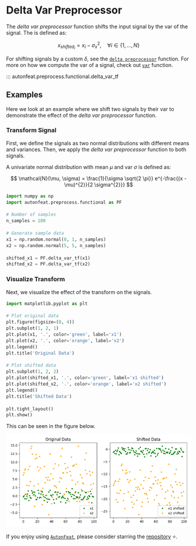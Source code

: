 <!-- 
MIT License

Copyright (c) 2023 Carnegie Mellon University, Auton Lab

Permission is hereby granted, free of charge, to any person obtaining a copy
of this software and associated documentation files (the "Software"), to deal
in the Software without restriction, including without limitation the rights
to use, copy, modify, merge, publish, distribute, sublicense, and/or sell
copies of the Software, and to permit persons to whom the Software is
furnished to do so, subject to the following conditions:

The above copyright notice and this permission notice shall be included in all
copies or substantial portions of the Software.

THE SOFTWARE IS PROVIDED "AS IS", WITHOUT WARRANTY OF ANY KIND, EXPRESS OR
IMPLIED, INCLUDING BUT NOT LIMITED TO THE WARRANTIES OF MERCHANTABILITY,
FITNESS FOR A PARTICULAR PURPOSE AND NONINFRINGEMENT. IN NO EVENT SHALL THE
AUTHORS OR COPYRIGHT HOLDERS BE LIABLE FOR ANY CLAIM, DAMAGES OR OTHER
LIABILITY, WHETHER IN AN ACTION OF CONTRACT, TORT OR OTHERWISE, ARISING FROM,
OUT OF OR IN CONNECTION WITH THE SOFTWARE OR THE USE OR OTHER DEALINGS IN THE
SOFTWARE.
-->

# Delta Var Preprocessor

The *delta var preprocessor* function shifts the input signal by the var of the signal. The is defined as:

$$
x_{shifted_{i}} = x_{i} - \sigma^{2}_{x}, \quad \forall i \in \{1, \dots, N\}
$$

For shifting signals by a custom $\delta$, see the [`delta preprocessor`](../functional/delta_preprocessor_fn.md) function. For more on how we compute the var of a signal, check out [`var`](../../functional/var.md) function.

::: autonfeat.preprocess.functional.delta_var_tf

## Examples

Here we look at an example where we shift two signals by their var to demonstrate the effect of the *delta var preprocessor* function.

### Transform Signal

First, we define the signals as two normal distributions with different means and variances. Then, we apply the *delta var preprocessor* function to both signals.

A univariate normal distribution with mean $\mu$ and var $\sigma$ is defined as:

$$
\mathcal{N}(\mu, \sigma) = \frac{1}{\sigma \sqrt{2 \pi}} e^{-\frac{(x - \mu)^{2}}{2 \sigma^{2}}}
$$


```python
import numpy as np
import autonfeat.preprocess.functional as PF

# Number of samples
n_samples = 100

# Generate sample data
x1 = np.random.normal(0, 1, n_samples)
x2 = np.random.normal(5, 5, n_samples)

shifted_x1 = PF.delta_var_tf(x1)
shifted_x2 = PF.delta_var_tf(x2)
```

### Visualize Transform

Next, we visualize the effect of the transform on the signals.

```python
import matplotlib.pyplot as plt

# Plot original data
plt.figure(figsize=(8, 4))
plt.subplot(1, 2, 1)
plt.plot(x1, '.', color='green', label='x1')
plt.plot(x2, '.', color='orange', label='x2')
plt.legend()
plt.title('Original Data')

# Plot shifted data
plt.subplot(1, 2, 2)
plt.plot(shifted_x1, '.', color='green', label='x1 shifted')
plt.plot(shifted_x2, '.', color='orange', label='x2 shifted')
plt.legend()
plt.title('Shifted Data')

plt.tight_layout()
plt.show()
```

This can be seen in the figure below.

![DeltaVar](../../../assets/delta_var_f_visualize.png)


If you enjoy using [`AutonFeat`](../../../index.md), please consider starring the [repository](https://github.com/autonlab/AutonFeat) ⭐️.